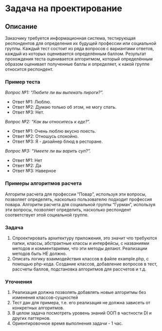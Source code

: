 # Задача на проектирование #
## Описание
Заказчику требуется информационная система, тестирующая респондентов для определения их будущей профессии или социальной группы. Каждый тест состоит из ряда вопросов с вариантами ответов, каждый из которых оценивается определённым баллом. Результат прохождения теста оценивается алгоритмом, который определённым образом оценивает полученные баллы и определяет, к какой группе относится респондент.

### Пример теста
_Вопрос №1: “Любите ли вы выпекать пироги?”._

* Ответ №1: Люблю.
* Ответ №2: Думаю только об этом, не могу спать.
* Ответ №3: Нет.

_Вопрос №2: “Как вы относитесь к еде?”._

* Ответ №1: Очень люблю вкусно поесть.
* Ответ №2: Отношусь спокойно.
* Ответ №3: Я - дизайнер блюд в ресторане.

_Вопрос №3: “Умеете ли вы варить суп?”._

* Ответ №1: Нет
* Ответ №2: Да
* Ответ №3: Наверное

### Примеры алгоритмов расчета
Алгоритм расчета для профессии “Повар”, используя эти вопросы, позволяет определять, насколько пользователю подходит профессия повара.
Алгоритм расчета для социальной группы “Гурман”, используя эти вопросы, позволяет определить, насколько респондент соответствует этой социальной группе.

### Задача
1. Спроектировать архитектуру приложения, это значит что требуются папки, классы, абстрактные классы и интерфейсы, с названиями методов и комментариями, что эти методы делают. Реализации методов быть НЕ должно.
2. Описать логику взаимодействия классов в файле example.php, с помощью php-кода. Создание классов, добавление вопросов в тест, рассчеты баллов, подстановка алгоритмов для рассчетов и т.д.

### Уточнения
1. Реализация должна позволять добавлять новые алгоритмы без изменения классов-сущностей
2. Тест дан для примера, т.е. его реализация не должна зависеть от конкретных алгоритмов.
3. В целом задача посмотреть уровень знаний ООП в частности DI и других паттернов.
4. Ориентировочное время выполнения задачи - 1 час.